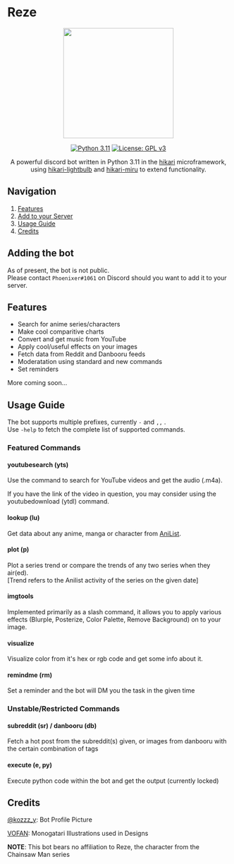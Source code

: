 
# Reze


<div align="center"> 

<img src="https://cdn.discordapp.com/attachments/1005948828484108340/1073873302684180510/reze_round.png" width="250" />

[![Python 3.11](https://img.shields.io/badge/python-3.11-blue.svg)](https://www.python.org/downloads/release/python-3110/)
[![License: GPL v3](https://img.shields.io/badge/License-GPLv3-blue.svg)](https://www.gnu.org/licenses/gpl-3.0)


A powerful discord bot written in Python 3.11 in the [hikari](https://github.com/hikari-py/hikari) microframework,
using [hikari-lightbulb](https://github.com/tandemdude/hikari-lightbulb) and [hikari-miru](https://github.com/HyperGH/hikari-miru) to extend functionality.

</div>

## Navigation

1. [Features](#features)  
1. [Add to your Server](#adding-the-bot)
1. [Usage Guide](#usage-guide)  
1. [Credits](#credits)  


## Adding the bot

As of present, the bot is not public.  
Please contact `Phoenixer#1061` on Discord should you want to add it to your server.
## Features

* Search for anime series/characters
* Make cool comparitive charts 
* Convert and get music from YouTube
* Apply cool/useful effects on your images
* Fetch data from Reddit and Danbooru feeds
* Moderatation using standard and new commands
* Set reminders

More coming soon...

## Usage Guide

The bot supports multiple prefixes, currently `-` and `,,`  .  
Use `-help` to fetch the complete list of supported commands.

### Featured Commands

#### youtubesearch (yts)

Use the command to search for YouTube videos and get the audio (.m4a).

If you have the link of the video in question, you may consider using the youtubedownload (ytdl) command.

#### lookup <type> (lu)
Get data about any anime, manga or character from [AniList](https://anilist.co/).

#### plot <type> (p)  
Plot a series trend or compare the trends of any two series when they air(ed).  
[Trend refers to the Anilist activity of the series on the given date]

#### imgtools
Implemented primarily as a slash command, it allows you to apply various effects (Blurple, Posterize, Color Palette, Remove Background) on to your image.

#### visualize 
Visualize color from it's hex or rgb code and get some info about it.

#### remindme (rm)
Set a reminder and the bot will DM you the task in the given time

### Unstable/Restricted Commands    

#### subreddit (sr) / danbooru (db)
Fetch a hot post from the subreddit(s) given, or images from danbooru with the certain combination of tags

#### execute (e, py)
Execute python code within the bot and get the output (currently locked)



## Credits

[@kozzz_y](https://twitter.com/kozzz_y/status/1617119473655517185): Bot Profile Picture

[VOFAN](https://twitter.com/vofan_tw): Monogatari  Illustrations used in Designs

**NOTE**: This bot bears no affiliation to Reze, the character from the Chainsaw Man series
